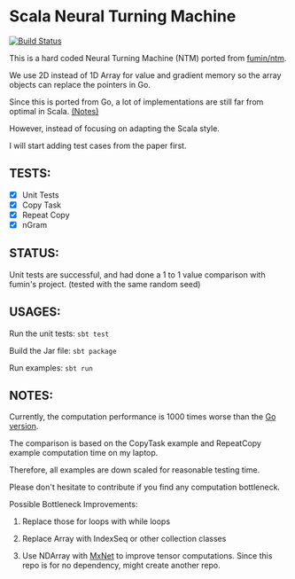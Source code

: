 # Scala Neural Turning Machine

[![Build Status](https://travis-ci.org/Wei-1/Scala-NTM.svg?branch=master)](https://travis-ci.org/Wei-1/Scala-NTM)

This is a hard coded Neural Turning Machine (NTM) ported from
[fumin/ntm](https://github.com/fumin/ntm).

We use 2D instead of 1D Array for value and gradient memory
so the array objects can replace the pointers in Go.

Since this is ported from Go,
a lot of implementations are still far from optimal in Scala. [(Notes)](#notes)

However, instead of focusing on adapting the Scala style.

I will start adding test cases from the paper first.

## TESTS:

- [x] Unit Tests
- [x] Copy Task
- [x] Repeat Copy
- [x] nGram

## STATUS:

Unit tests are successful,
and had done a 1 to 1 value comparison with fumin's project.
(tested with the same random seed)

## USAGES:

Run the unit tests: `sbt test`

Build the Jar file: `sbt package`

Run examples: `sbt run`

## NOTES:

Currently, the computation performance is 1000 times worse than the [Go version](https://github.com/fumin/ntm).

The comparison is based on the CopyTask example and RepeatCopy example computation time on my laptop.

Therefore, all examples are down scaled for reasonable testing time.

Please don't hesitate to contribute if you find any computation bottleneck.

Possible Bottleneck Improvements:

1. Replace those for loops with while loops

2. Replace Array with IndexSeq or other collection classes

3. Use NDArray with [MxNet](https://github.com/apache/incubator-mxnet) to improve tensor computations. Since this repo is for no dependency, might create another repo.
